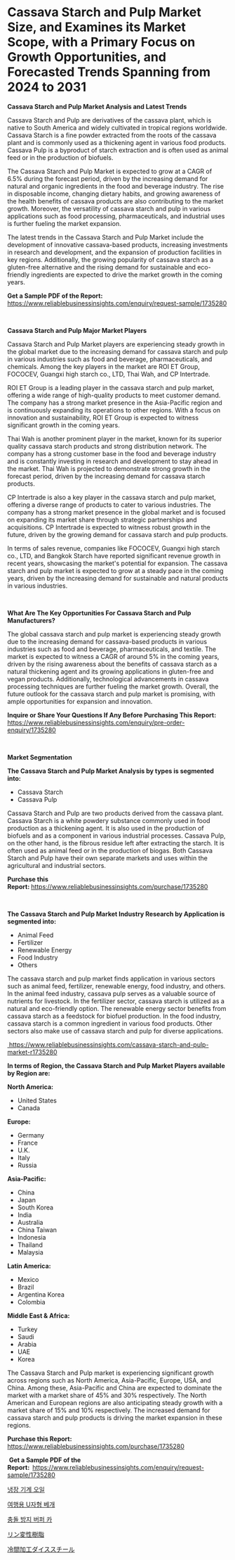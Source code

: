 <p><h1>Cassava Starch and Pulp Market Size, and Examines its Market Scope, with a Primary Focus on Growth Opportunities, and Forecasted Trends Spanning from 2024 to 2031</h1></p><p><strong>Cassava Starch and Pulp Market Analysis and Latest Trends</strong></p>
<p><p>Cassava Starch and Pulp are derivatives of the cassava plant, which is native to South America and widely cultivated in tropical regions worldwide. Cassava Starch is a fine powder extracted from the roots of the cassava plant and is commonly used as a thickening agent in various food products. Cassava Pulp is a byproduct of starch extraction and is often used as animal feed or in the production of biofuels.</p><p>The Cassava Starch and Pulp Market is expected to grow at a CAGR of 6.5% during the forecast period, driven by the increasing demand for natural and organic ingredients in the food and beverage industry. The rise in disposable income, changing dietary habits, and growing awareness of the health benefits of cassava products are also contributing to the market growth. Moreover, the versatility of cassava starch and pulp in various applications such as food processing, pharmaceuticals, and industrial uses is further fueling the market expansion.</p><p>The latest trends in the Cassava Starch and Pulp Market include the development of innovative cassava-based products, increasing investments in research and development, and the expansion of production facilities in key regions. Additionally, the growing popularity of cassava starch as a gluten-free alternative and the rising demand for sustainable and eco-friendly ingredients are expected to drive the market growth in the coming years.</p></p>
<p><strong>Get a Sample PDF of the Report:&nbsp;</strong> <a href="https://www.reliablebusinessinsights.com/enquiry/request-sample/1735280">https://www.reliablebusinessinsights.com/enquiry/request-sample/1735280</a></p>
<p>&nbsp;</p>
<p><strong>Cassava Starch and Pulp Major Market Players</strong></p>
<p><p>Cassava Starch and Pulp Market players are experiencing steady growth in the global market due to the increasing demand for cassava starch and pulp in various industries such as food and beverage, pharmaceuticals, and chemicals. Among the key players in the market are ROI ET Group, FOCOCEV, Guangxi high starch co., LTD, Thai Wah, and CP Intertrade.</p><p>ROI ET Group is a leading player in the cassava starch and pulp market, offering a wide range of high-quality products to meet customer demand. The company has a strong market presence in the Asia-Pacific region and is continuously expanding its operations to other regions. With a focus on innovation and sustainability, ROI ET Group is expected to witness significant growth in the coming years.</p><p>Thai Wah is another prominent player in the market, known for its superior quality cassava starch products and strong distribution network. The company has a strong customer base in the food and beverage industry and is constantly investing in research and development to stay ahead in the market. Thai Wah is projected to demonstrate strong growth in the forecast period, driven by the increasing demand for cassava starch products.</p><p>CP Intertrade is also a key player in the cassava starch and pulp market, offering a diverse range of products to cater to various industries. The company has a strong market presence in the global market and is focused on expanding its market share through strategic partnerships and acquisitions. CP Intertrade is expected to witness robust growth in the future, driven by the growing demand for cassava starch and pulp products.</p><p>In terms of sales revenue, companies like FOCOCEV, Guangxi high starch co., LTD, and Bangkok Starch have reported significant revenue growth in recent years, showcasing the market's potential for expansion. The cassava starch and pulp market is expected to grow at a steady pace in the coming years, driven by the increasing demand for sustainable and natural products in various industries.</p></p>
<p>&nbsp;</p>
<p><strong>What Are The Key Opportunities For Cassava Starch and Pulp Manufacturers?</strong></p>
<p><p>The global cassava starch and pulp market is experiencing steady growth due to the increasing demand for cassava-based products in various industries such as food and beverage, pharmaceuticals, and textile. The market is expected to witness a CAGR of around 5% in the coming years, driven by the rising awareness about the benefits of cassava starch as a natural thickening agent and its growing applications in gluten-free and vegan products. Additionally, technological advancements in cassava processing techniques are further fueling the market growth. Overall, the future outlook for the cassava starch and pulp market is promising, with ample opportunities for expansion and innovation.</p></p>
<p><strong>Inquire or Share Your Questions If Any Before Purchasing This Report:</strong> <a href="https://www.reliablebusinessinsights.com/enquiry/pre-order-enquiry/1735280">https://www.reliablebusinessinsights.com/enquiry/pre-order-enquiry/1735280</a></p>
<p>&nbsp;</p>
<p><strong>Market Segmentation</strong></p>
<p><strong>The Cassava Starch and Pulp Market Analysis by types is segmented into:</strong></p>
<p><ul><li>Cassava Starch</li><li>Cassava Pulp</li></ul></p>
<p><p>Cassava Starch and Pulp are two products derived from the cassava plant. Cassava Starch is a white powdery substance commonly used in food production as a thickening agent. It is also used in the production of biofuels and as a component in various industrial processes. Cassava Pulp, on the other hand, is the fibrous residue left after extracting the starch. It is often used as animal feed or in the production of biogas. Both Cassava Starch and Pulp have their own separate markets and uses within the agricultural and industrial sectors.</p></p>
<p><strong>Purchase this Report:&nbsp;</strong><a href="https://www.reliablebusinessinsights.com/purchase/1735280">https://www.reliablebusinessinsights.com/purchase/1735280</a></p>
<p>&nbsp;</p>
<p><strong>The Cassava Starch and Pulp Market Industry Research by Application is segmented into:</strong></p>
<p><ul><li>Animal Feed</li><li>Fertilizer</li><li>Renewable Energy</li><li>Food Industry</li><li>Others</li></ul></p>
<p><p>The cassava starch and pulp market finds application in various sectors such as animal feed, fertilizer, renewable energy, food industry, and others. In the animal feed industry, cassava pulp serves as a valuable source of nutrients for livestock. In the fertilizer sector, cassava starch is utilized as a natural and eco-friendly option. The renewable energy sector benefits from cassava starch as a feedstock for biofuel production. In the food industry, cassava starch is a common ingredient in various food products. Other sectors also make use of cassava starch and pulp for diverse applications.</p></p>
<p><a href="https://www.reliablebusinessinsights.com/cassava-starch-and-pulp-market-r1735280">&nbsp;https://www.reliablebusinessinsights.com/cassava-starch-and-pulp-market-r1735280</a></p>
<p><strong>In terms of Region, the Cassava Starch and Pulp Market Players available by Region are:</strong></p>
<p>
    <p> <strong> North America: </strong>
        <ul>
            <li>United States</li>
            <li>Canada</li>
        </ul>
        </p> 
    <p> <strong> Europe: </strong>
        <ul>
            <li>Germany</li>
            <li>France</li>
            <li>U.K.</li>
            <li>Italy</li>
            <li>Russia</li>
        </ul>
        </p> 
    <p> <strong> Asia-Pacific: </strong>
        <ul>
            <li>China</li>
            <li>Japan</li>
            <li>South Korea</li>
            <li>India</li>
            <li>Australia</li>
            <li>China Taiwan</li>
            <li>Indonesia</li>
            <li>Thailand</li>
            <li>Malaysia</li>
        </ul>
        </p> 
    <p> <strong> Latin America: </strong>
        <ul>
            <li>Mexico</li>
            <li>Brazil</li>
            <li>Argentina Korea</li>
            <li>Colombia</li>
        </ul>
        </p> 
    <p> <strong> Middle East & Africa: </strong>
        <ul>
            <li>Turkey</li>
            <li>Saudi</li>
            <li>Arabia</li>
            <li>UAE</li>
            <li>Korea</li>
        </ul>
    </p>
    </p>
<p><p>The Cassava Starch and Pulp market is experiencing significant growth across regions such as North America, Asia-Pacific, Europe, USA, and China. Among these, Asia-Pacific and China are expected to dominate the market with a market share of 45% and 30% respectively. The North American and European regions are also anticipating steady growth with a market share of 15% and 10% respectively. The increased demand for cassava starch and pulp products is driving the market expansion in these regions.</p></p>
<p><strong>Purchase this Report: </strong><a href="https://www.reliablebusinessinsights.com/purchase/1735280">https://www.reliablebusinessinsights.com/purchase/1735280</a></p>
<p>&nbsp;<strong>Get a Sample PDF of the Report:&nbsp;&nbsp;</strong><a href="https://www.reliablebusinessinsights.com/enquiry/request-sample/1735280">https://www.reliablebusinessinsights.com/enquiry/request-sample/1735280</a></p>
<p><strong></strong></p>
<p><p><a href="https://medium.com/@londonacobson5656/%EB%83%89%EC%9E%A5%EA%B8%B0-%EC%9C%A0%EB%A5%98-%EC%8B%9C%EC%9E%A5-%EC%84%B1%EA%B3%B5%EC%A0%81%EC%9D%B8-%EB%B9%84%EC%A6%88%EB%8B%88%EC%8A%A4-%EC%A0%84%EB%9E%B5%EC%9D%98-%ED%95%B5%EC%8B%AC-2031%EB%85%84%EA%B9%8C%EC%A7%80-%EC%98%88%EC%B8%A1-5b8482c8124e">냉장 기계 오일</a></p><p><a href="https://github.com/rick7624/Market-Research-Report-List-1/blob/main/681151698198.md">여행용 U자형 베개</a></p><p><a href="https://medium.com/@obiemante1922/%EB%B0%A9%EC%A7%80-%EC%B6%A9%EB%8F%8C-%EB%B2%84%ED%8D%BC-%EC%9E%90%EB%8F%99%EC%B0%A8-%EC%8B%9C%EC%9E%A5-%EC%9C%A0%ED%98%95-%EC%9D%91%EC%9A%A9-%EB%B0%8F-%EC%A7%80%EB%A6%AC%EB%B3%84-%EC%A2%85%ED%95%A9-%ED%8F%89%EA%B0%80-952de5c58c6e">충돌 방지 버퍼 카</a></p><p><a href="https://medium.com/@addyserr7687/2024%E5%B9%B4%E3%81%8B%E3%82%892031%E5%B9%B4%E3%81%BE%E3%81%A7%E3%81%AE%E6%9C%9F%E9%96%93%E3%81%AB%E4%BA%88%E6%B8%AC%E3%81%95%E3%82%8C%E3%82%8B%E3%83%AA%E3%83%B3%E4%BF%AE%E9%A3%BE%E6%A8%B9%E8%84%82%E5%B8%82%E5%A0%B4%E3%81%AE%E5%88%86%E6%9E%90%E3%81%A8%E3%82%B5%E3%82%A4%E3%82%BA%E4%BA%88%E6%B8%AC-598b15084f5a">リン変性樹脂</a></p><p><a href="https://github.com/WhitneyMurphy1982/Market-Research-Report-List-1/blob/main/5101105104692.md">冷間加工ダイススチール</a></p></p>